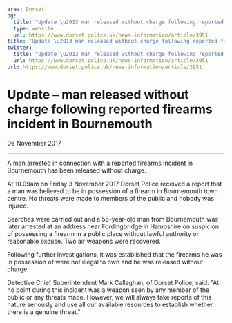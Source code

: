 ```yaml
area: Dorset
og:
  title: "Update \u2013 man released without charge following reported firearms incident in Bournemouth"
  type: website
  url: https://www.dorset.police.uk/news-information/article/3951
title: "Update \u2013 man released without charge following reported firearms incident in Bournemouth |"
twitter:
  title: "Update \u2013 man released without charge following reported firearms incident in Bournemouth"
  url: https://www.dorset.police.uk/news-information/article/3951
url: https://www.dorset.police.uk/news-information/article/3951
```

# Update – man released without charge following reported firearms incident in Bournemouth

06 November 2017

* * *

A man arrested in connection with a reported firearms incident in Bournemouth has been released without charge.

At 10.09am on Friday 3 November 2017 Dorset Police received a report that a man was believed to be in possession of a firearm in Bournemouth town centre. No threats were made to members of the public and nobody was injured.

Searches were carried out and a 55-year-old man from Bournemouth was later arrested at an address near Fordingbridge in Hampshire on suspicion of possessing a firearm in a public place without lawful authority or reasonable excuse. Two air weapons were recovered.

Following further investigations, it was established that the firearms he was in possession of were not illegal to own and he was released without charge.

Detective Chief Superintendent Mark Callaghan, of Dorset Police, said: "At no point during this incident was a weapon seen by any member of the public or any threats made. However, we will always take reports of this nature seriously and use all our available resources to establish whether there is a genuine threat."
